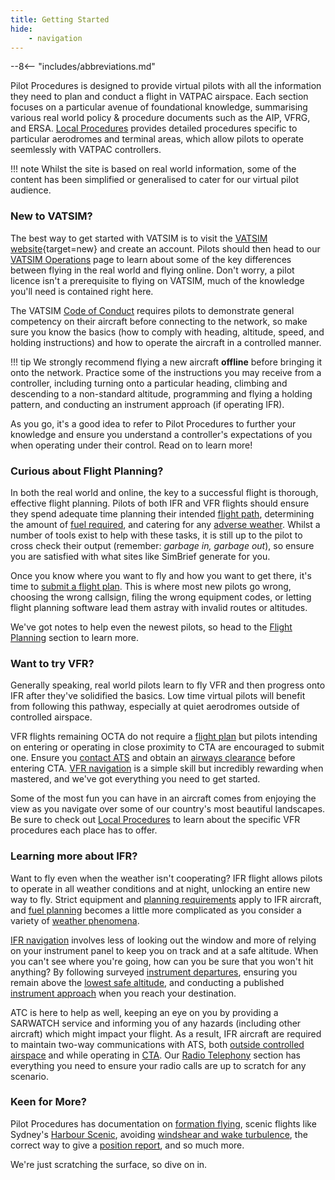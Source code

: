 ```yaml
---
title: Getting Started
hide:
    - navigation
---
```


--8<-- "includes/abbreviations.md"

Pilot Procedures is designed to provide virtual pilots with all the information they need to plan and conduct a flight in VATPAC airspace. Each section focuses on a particular avenue of foundational knowledge, summarising various real world policy & procedure documents such as the AIP, VFRG, and ERSA. [Local Procedures](../local-procedures/) provides detailed procedures specific to particular aerodromes and terminal areas, which allow pilots to operate seemlessly with VATPAC controllers.

!!! note
    Whilst the site is based on real world information, some of the content has been simplified or generalised to cater for our virtual pilot audience.

### New to **VATSIM**?
The best way to get started with VATSIM is to visit the [VATSIM website](https://vatsim.net/){target=new} and create an account. Pilots should then head to our [VATSIM Operations](../airspace/vatsimoperations.md) page to learn about some of the key differences between flying in the real world and flying online. Don't worry, a pilot licence isn't a prerequisite to flying on VATSIM, much of the knowledge you'll need is contained right here.

The VATSIM [Code of Conduct](../airspace/vatsimoperations.md#vatsim-code-of-conduct) requires pilots to demonstrate general competency on their aircraft before connecting to the network, so make sure you know the basics (how to comply with heading, altitude, speed, and holding instructions) and how to operate the aircraft in a controlled manner.

!!! tip
    We strongly recommend flying a new aircraft **offline** before bringing it onto the network. Practice some of the instructions you may receive from a controller, including turning onto a particular heading, climbing and descending to a non-standard altitude, programming and flying a holding pattern, and conducting an instrument approach (if operating IFR).

As you go, it's a good idea to refer to Pilot Procedures to further your knowledge and ensure you understand a controller's expectations of you when operating under their control. Read on to learn more!

### Curious about **Flight Planning**?
In both the real world and online, the key to a successful flight is thorough, effective flight planning. Pilots of both IFR and VFR flights should ensure they spend adequate time planning their intended [flight path](../flight-planning/routeselection.md), determining the amount of [fuel required](../flight-planning/fuelplanning.md), and catering for any [adverse weather](../flight-planning/alternaterequirements.md). Whilst a number of tools exist to help with these tasks, it is still up to the pilot to cross check their output (remember: *garbage in, garbage out*), so ensure you are satisfied with what sites like SimBrief generate for you.

Once you know where you want to fly and how you want to get there, it's time to [submit a flight plan](../flight-planning/flightplansubmission.md). This is where most new pilots go wrong, choosing the wrong callsign, filing the wrong equipment codes, or letting flight planning software lead them astray with invalid routes or altitudes.

We've got notes to help even the newest pilots, so head to the [Flight Planning](../flight-planning/) section to learn more.

### Want to try **VFR**?
Generally speaking, real world pilots learn to fly VFR and then progress onto IFR after they've solidified the basics. Low time virtual pilots will benefit from following this pathway, especially at quiet aerodromes outside of controlled airspace.

VFR flights remaining OCTA do not require a [flight plan](../flight-planning/flightplansubmission.md) but pilots intending on entering or operating in close proximity to CTA are encouraged to submit one. Ensure you [contact ATS](../radio-telephony/Controlled%20Airspace/) and obtain an [airways clearance](../airspace/cta.md#airways-clearances) before entering CTA. [VFR navigation](../navigation/vfrnavigation.md) is a simple skill but incredibly rewarding when mastered, and we've got everything you need to get started.

Some of the most fun you can have in an aircraft comes from enjoying the view as you navigate over some of our country's most beautiful landscapes. Be sure to check out [Local Procedures](../local-procedures/) to learn about the specific VFR procedures each place has to offer.

### Learning more about **IFR**?
Want to fly even when the weather isn't cooperating? IFR flight allows pilots to operate in all weather conditions and at night, unlocking an entire new way to fly. Strict equipment and [planning requirements](../flight-planning/routeselection.md#ifr-route-selection) apply to IFR aircraft, and [fuel planning](../flight-planning/fuelplanning.md) becomes a little more complicated as you consider a variety of [weather phenomena](../meteorology/).

[IFR navigation](../navigation/ifrnavigation.md) involves less of looking out the window and more of relying on your instrument panel to keep you on track and at a safe altitude. When you can't see where you're going, how can you be sure that you won't hit anything? By following surveyed [instrument departures](../navigation/ifrdepartures.md), ensuring you remain above the [lowest safe altitude](../navigation/ifrnavigation.md#lsalt), and conducting a published [instrument approach](../navigation/iaps.md) when you reach your destination.

ATC is here to help as well, keeping an eye on you by providing a SARWATCH service and informing you of any hazards (including other aircraft) which might impact your flight. As a result, IFR aircraft are required to maintain two-way communications with ATS, both [outside controlled airspace](../airspace/octa.md#ifr) and while operating in [CTA](../airspace/cta.md). Our [Radio Telephony](../radio-telephony/) section has everything you need to ensure your radio calls are up to scratch for any scenario.

### Keen for More?
Pilot Procedures has documentation on [formation flying](../airspace/formation.md), scenic flights like Sydney's [Harbour Scenic](../local-procedures/Class%20C/sydney.md#harbour-scenic-flights), avoiding [windshear and wake turbulence](../meteorology/hazards.md#windshearwake-turbulence), the correct way to give a [position report](../radio-telephony/positionreports.md), and so much more.

We're just scratching the surface, so dive on in.